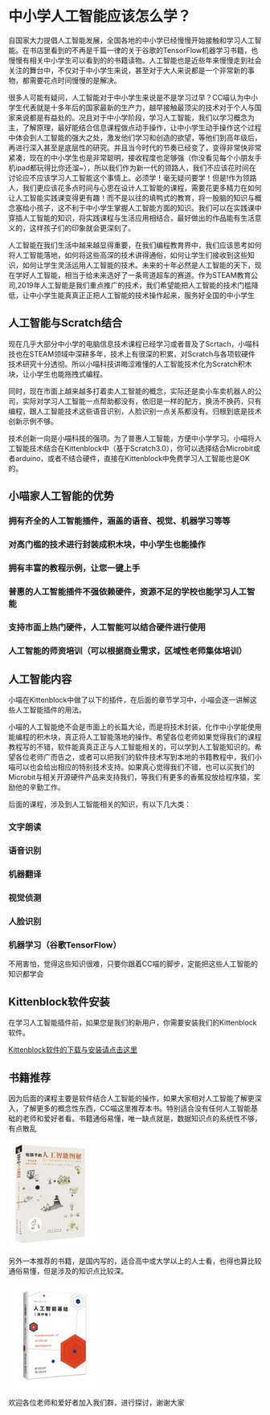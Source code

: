 # 中小学人工智能应该怎么学？

自国家大力提倡人工智能发展，全国各地的中小学已经慢慢开始接触和学习人工智能。在书店里看到的不再是千篇一律的关于谷歌的TensorFlow机器学习书籍，也慢慢有相关中小学生可以看到的的书籍读物。人工智能也是近些年来慢慢走到社会关注的舞台中，不仅对于中小学生来说，甚至对于大人来说都是一个非常新的事物，都需要花点时间慢慢的是解决。

很多人可能有疑问，人工智能对于中小学生来说是不是学习过早？CC喵认为中小学生代表就是十多年后的国家最新的生产力，越早接触最顶尖的技术对于个人与国家来说都是有益处的。况且对于中小学阶段，学习人工智能，我们以学习概念为主，了解原理，最好能结合信息课程做点动手操作，让中小学生动手操作这个过程中体会到人工智能的强大之处，激发他们学习和创造的欲望，等他们到高年级后，再进行深入甚至是底层性的研究。并且当今时代的节奏已经变了，变得非常快非常紧凑，现在的中小学生也是非常聪明，接收程度也足够强（你没看见每个小朋友手机ipad都玩得比你还溜~），所以我们作为新一代的领路人，我们不应该花时间在讨论应不应该学习人工智能这个事情上。必须学！毫无疑问要学！但是!作为领路人，我们更应该花多点时间与心思在设计人工智能的课程，需要花更多精力在如何让人工智能实践课变得更有趣！而不是以往的填鸭式的教育，将一股脑的知识与概念塞给小孩子，这不利于中小学生掌握人工智能方面的知识。我们可以在实践课中穿插人工智能的知识，将实践课程与生活应用相结合，最好做出的作品能有生活意义的，这样孩子们的印象就会更深刻了。

人工智能在我们生活中越来越显得重要，在我们编程教育界中，我们应该思考如何将人工智能落地，如何将这些高深的技术讲得通俗，如何让学生们接收到这些知识，如何让学生灵活运用人工智能的技术。未来的十年必然是人工智能的天下，现在学好人工智能，相当于给未来选好了一条弯道超车的赛道。作为STEAM教育公司,2019年人工智能是我们重点推广的技术，我们希望能把人工智能的技术门槛降低，让中小学生能真真正正把人工智能的技术操作起来，服务好全国的中小学生

## 人工智能与Scratch结合

现在几乎大部分中小学的电脑信息技术课程已经学习或者普及了Scrtach，小喵科技也在STEAM领域中深耕多年，技术上有很深的积累，对Scratch与各项软硬件技术研究十分透彻。所以小喵科技讲晦涩难懂的人工智能技术化为Scratch积木块，让小学生也能拖拽式编程。

同时，现在市面上越来越多打着卖人工智能的概念，实际还是卖小车卖机器人的公司，实际对学习人工智能一点帮助都没有，依旧是一样的配方，换汤不换药，只有编程，跟人工智能技术这些语音识别，人脸识别一点关系都没有。归根到底是技术创新示例不够。

技术创新一向是小喵科技的强项。为了普惠人工智能，方便中小学学习。小喵将人工智能技术结合在Kittenblock中（基于Scratch3.0），你可以选择结合Microbit或者arduino，或者不结合硬件，直接在Kittenblock中免费学习人工智能也是OK的。

## 小喵家人工智能的优势

### 拥有齐全的人工智能插件，涵盖的语音、视觉、机器学习等等

### 对高门槛的技术进行封装成积木块，中小学生也能操作

### 拥有丰富的教程示例，让您一键上手

### 普惠的人工智能插件不强依赖硬件，资源不足的学校也能学习人工智能

### 支持市面上热门硬件，人工智能可以结合硬件进行使用

### 人工智能的师资培训（可以根据商业需求，区域性老师集体培训）


## 人工智能内容

小喵在Kittenblock中做了以下的插件，在后面的章节学习中，小喵会逐一讲解这些人工智能插件的用法。

小喵的人工智能绝不会是市面上的长篇大论，而是将技术封装，化作中小学能使用能编程的积木块，真正将人工智能落地的操作。希望各位老师如果觉得我们的课程教程写的不错，软件能真真正正与人工智能相关的，可以学到人工智能知识的。希望各位老师广而告之，或者可以把我们的软件技术写到本地的书籍教程中，我们小喵可以也会给出相应的特别技术支持。如果真心觉得我们不错，也可以买我们的Microbit与相关开源硬件产品来支持我们，等我们有更多的香蕉投放给程序猿，奖励他的辛勤工作。

后面的课程，涉及到人工智能相关的知识，有以下几大类：

### 文字朗读

### 语音识别

### 机器翻译

### 视觉侦测

### 人脸识别

### 机器学习（谷歌TensorFlow）

不用害怕，觉得这些知识很难，只要你跟着CC喵的脚步，定能把这些人工智能的知识都学会

## Kittenblock软件安装

在学习人工智能插件前，如果您是我们的新用户，你需要安装我们的Kittenblock软件。

[Kittenblock软件的下载与安装请点击这里](http://learn.kittenbot.cn/zh_CN/latest/kittenblock/index.html)

## 书籍推荐

因为后面的课程主要是软件结合人工智能的操作，如果大家相对人工智能了解更深入，了解更多的概念性东西，CC喵这里推荐本书。特别适合没有任何人工智能基础的老师和爱好者看。书籍通俗易懂，唯一缺点就是，数据知识点的系统性不够，有点散乱

![](./images/c00_01.png)

另外一本推荐的书籍，是国内写的，适合高中或大学以上的人士看，也得也算比较通俗易懂，但是涉及的知识点比较深。

![](./images/c00_02.png)

欢迎各位老师和爱好者加入我们群，进行探讨，谢谢大家


